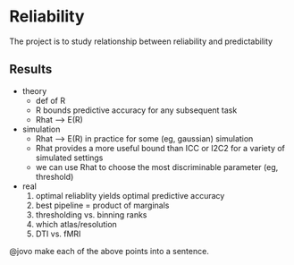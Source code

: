# Reliability
The project is to study relationship between reliability and predictability


## Results
- theory
  - def of R 
  - R bounds predictive accuracy for any subsequent task
  - Rhat --> E(R)
- simulation
  - Rhat --> E(R) in practice for some (eg, gaussian) simulation
  - Rhat provides a more useful bound than ICC or I2C2 for a variety of simulated settings
  - we can use Rhat to choose the most discriminable parameter (eg, threshold)
- real 
  1. optimal reliablity yields optimal predictive accuracy
  1. best pipeline = product of marginals
  2. thresholding vs. binning ranks
  3. which atlas/resolution
  4. DTI vs. fMRI

@jovo make each of the above points into a sentence. 
